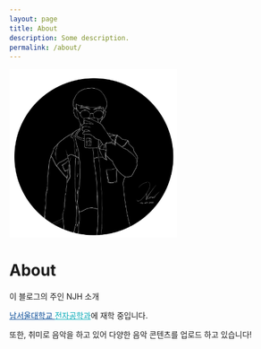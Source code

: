 ```yaml
---
layout: page
title: About
description: Some description.
permalink: /about/
---
```


<img class="img-rounded" src="/assets/img/uploads/profile.png" alt="njhdev" width="300">

# About
이 블로그의 주인 NJH 소개

<a href="https://www.nsu.ac.kr/" style="color:#014795">남서울대학교 </a><a href="https://ee.nsu.ac.kr/" style="color:#01A8B6">전자공학과</a>에 재학 중입니다.

또한, 취미로 음악을 하고 있어 다양한 음악 콘텐츠를 업로드 하고 있습니다!


